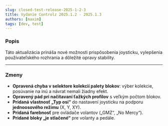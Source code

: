 ```yaml
---
slug: closed-test-release-2025-1-2-3
title: Vydanie Controlz 2025.1.2 - 2025.1.3
authors: [maxim]
tags: [dev, test]
---
```


### Popis

Táto aktualizácia prináša nové možnosti prispôsobenia joysticku, vylepšenia používateľského rozhrania a dôležité opravy stability.

<!-- truncate -->
---

### Zmeny

- **Opravená chyba v selektore kolekcií palety blokov**: výber kolekcie, posúvanie na inú a návrat nemali žiadny efekt.
- **Opravený pád pri načítavaní ťažkých profilov** s veľkým počtom blokov.
- **Pridaná vlastnosť „Typ osí“** do nastavení joysticku na podporu **jednoosového režimu** (X, Y, XY).
- **Pridaná farebnosť** pre ovládače volantov („GMZ“, „No Mercy“).
- **Pridané bloky „je stlačené“** pre volanty a pedále.
